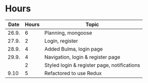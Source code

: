 # Hours

| Date  | Hours | Topic                                       |
| ----- | ----- | ------------------------------------------- |
| 26.9. | 6     | Planning, mongoose                          |
| 27.9. | 2     | Login, register                             |
| 28.9. | 4     | Added Bulma, login page                     |
| 29.9. | 4     | Navigation, login & register page           |
|       | 2     | Styled login & register page, notifications |
| 9.10  | 5     | Refactored to use Redux                     |
